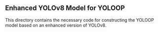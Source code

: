 ## Enhanced YOLOv8 Model for YOLOOP

This directory contains the necessary code for constructing the YOLOOP model based on an enhanced version of YOLOv8.
